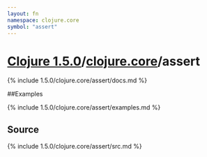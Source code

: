 ```yaml
---
layout: fn
namespace: clojure.core
symbol: "assert"
---
```


# [Clojure 1.5.0](../../)/[clojure.core](../)/assert

{% include 1.5.0/clojure.core/assert/docs.md %}

##Examples

{% include 1.5.0/clojure.core/assert/examples.md %}
## Source
{% include 1.5.0/clojure.core/assert/src.md %}

